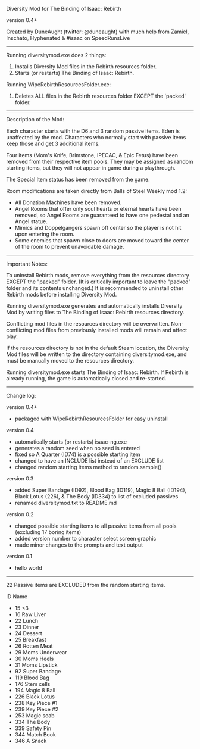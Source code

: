 Diversity Mod for The Binding of Isaac: Rebirth

version 0.4+

Created by DuneAught (twitter: @duneaught)
with much help from Zamiel, Inschato, Hyphenated & #isaac on SpeedRunsLive

---

Running diversitymod.exe does 2 things:

1. Installs Diversity Mod files in the Rebirth resources folder.
2. Starts (or restarts) The Binding of Isaac: Rebirth.

Running WipeRebirthResourcesFolder.exe:

1. Deletes ALL files in the Rebirth resources folder EXCEPT the 'packed' folder.

---

Description of the Mod:

Each character starts with the D6 and 3 random passive items. Eden is unaffected by the mod. Characters who normally start with passive items keep those and get 3 additional items.

Four items (Mom's Knife, Brimstone, IPECAC, & Epic Fetus) have been removed from their respective item pools. They may be assigned as random starting items, but they will not appear in game during a playthrough.

The Special Item status has been removed from the game.

Room modifications are taken directly from Balls of Steel Weekly mod 1.2:
- All Donation Machines have been removed.
- Angel Rooms that offer only soul hearts or eternal hearts have been removed, so Angel Rooms are guaranteed to have one pedestal and an Angel statue.
- Mimics and Doppelgangers spawn off center so the player is not hit upon entering the room.
- Some enemies that spawn close to doors are moved toward the center of the room to prevent unavoidable damage.

---

Important Notes:

To uninstall Rebirth mods, remove everything from the resources directory EXCEPT the "packed" folder. (It is critically important to leave the "packed" folder and its contents unchanged.) It is recommended to uninstall other Rebirth mods before installing Diversity Mod.

Running diversitymod.exe generates and automatically installs Diversity Mod by writing files to The Binding of Isaac: Rebirth resources directory.

Conflicting mod files in the resources directory will be overwritten. Non-conflicting mod files from previously installed mods will remain and affect play.

If the resources directory is not in the default Steam location, the Diversity Mod files will be written to the directory containing diversitymod.exe, and must be manually moved to the resources directory.

Running diversitymod.exe starts The Binding of Isaac: Rebirth. If Rebirth is already running, the game is automatically closed and re-started.

---

Change log:

version 0.4+
- packaged with WipeRebirthResourcesFolder for easy uninstall

version 0.4
- automatically starts (or restarts) isaac-ng.exe
- generates a random seed when no seed is entered
- fixed so A Quarter (ID74) is a possible starting item
- changed to have an INCLUDE list instead of an EXCLUDE list
- changed random starting items method to random.sample()

version 0.3
- added Super Bandage (ID92), Blood Bag (ID119), Magic 8 Ball (ID194), Black Lotus (226), & The Body (ID334) to list of excluded passives
- renamed diversitymod.txt to README.md

version 0.2
- changed possible starting items to all passive items from all pools (excluding 17 boring items)
- added version number to character select screen graphic
- made minor changes to the prompts and text output

version 0.1
- hello world

---

22 Passive items are EXCLUDED from the random starting items.

ID	Name
- 15	<3
- 16	Raw Liver
- 22	Lunch
- 23	Dinner
- 24	Dessert
- 25	Breakfast
- 26	Rotten Meat
- 29	Moms Underwear
- 30	Moms Heels
- 31	Moms Lipstick
- 92	Super Bandage
- 119	Blood Bag
- 176	Stem cells
- 194	Magic 8 Ball
- 226	Black Lotus
- 238	Key Piece #1
- 239	Key Piece #2
- 253	Magic scab
- 334	The Body
- 339	Safety Pin
- 344	Match Book
- 346	A Snack
